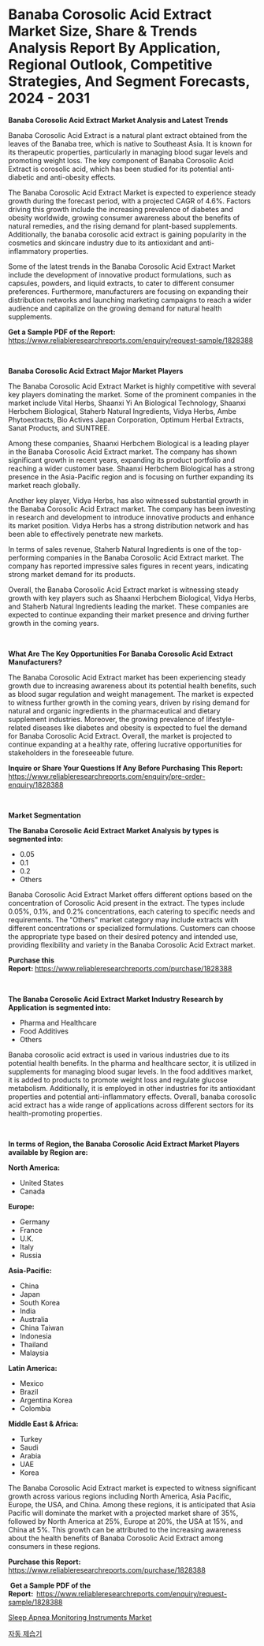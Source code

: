 <p><h1>Banaba Corosolic Acid Extract Market Size, Share & Trends Analysis Report By Application, Regional Outlook, Competitive Strategies, And Segment Forecasts, 2024 - 2031</h1></p><p><strong>Banaba Corosolic Acid Extract Market Analysis and Latest Trends</strong></p>
<p><p>Banaba Corosolic Acid Extract is a natural plant extract obtained from the leaves of the Banaba tree, which is native to Southeast Asia. It is known for its therapeutic properties, particularly in managing blood sugar levels and promoting weight loss. The key component of Banaba Corosolic Acid Extract is corosolic acid, which has been studied for its potential anti-diabetic and anti-obesity effects.</p><p>The Banaba Corosolic Acid Extract Market is expected to experience steady growth during the forecast period, with a projected CAGR of 4.6%. Factors driving this growth include the increasing prevalence of diabetes and obesity worldwide, growing consumer awareness about the benefits of natural remedies, and the rising demand for plant-based supplements. Additionally, the banaba corosolic acid extract is gaining popularity in the cosmetics and skincare industry due to its antioxidant and anti-inflammatory properties.</p><p>Some of the latest trends in the Banaba Corosolic Acid Extract Market include the development of innovative product formulations, such as capsules, powders, and liquid extracts, to cater to different consumer preferences. Furthermore, manufacturers are focusing on expanding their distribution networks and launching marketing campaigns to reach a wider audience and capitalize on the growing demand for natural health supplements.</p></p>
<p><strong>Get a Sample PDF of the Report:&nbsp;</strong> <a href="https://www.reliableresearchreports.com/enquiry/request-sample/1828388">https://www.reliableresearchreports.com/enquiry/request-sample/1828388</a></p>
<p>&nbsp;</p>
<p><strong>Banaba Corosolic Acid Extract Major Market Players</strong></p>
<p><p>The Banaba Corosolic Acid Extract Market is highly competitive with several key players dominating the market. Some of the prominent companies in the market include Vital Herbs, Shaanxi Yi An Biological Technology, Shaanxi Herbchem Biological, Staherb Natural Ingredients, Vidya Herbs, Ambe Phytoextracts, Bio Actives Japan Corporation, Optimum Herbal Extracts, Sanat Products, and SUNTREE.</p><p>Among these companies, Shaanxi Herbchem Biological is a leading player in the Banaba Corosolic Acid Extract market. The company has shown significant growth in recent years, expanding its product portfolio and reaching a wider customer base. Shaanxi Herbchem Biological has a strong presence in the Asia-Pacific region and is focusing on further expanding its market reach globally.</p><p>Another key player, Vidya Herbs, has also witnessed substantial growth in the Banaba Corosolic Acid Extract market. The company has been investing in research and development to introduce innovative products and enhance its market position. Vidya Herbs has a strong distribution network and has been able to effectively penetrate new markets.</p><p>In terms of sales revenue, Staherb Natural Ingredients is one of the top-performing companies in the Banaba Corosolic Acid Extract market. The company has reported impressive sales figures in recent years, indicating strong market demand for its products.</p><p>Overall, the Banaba Corosolic Acid Extract market is witnessing steady growth with key players such as Shaanxi Herbchem Biological, Vidya Herbs, and Staherb Natural Ingredients leading the market. These companies are expected to continue expanding their market presence and driving further growth in the coming years.</p></p>
<p>&nbsp;</p>
<p><strong>What Are The Key Opportunities For Banaba Corosolic Acid Extract Manufacturers?</strong></p>
<p><p>The Banaba Corosolic Acid Extract market has been experiencing steady growth due to increasing awareness about its potential health benefits, such as blood sugar regulation and weight management. The market is expected to witness further growth in the coming years, driven by rising demand for natural and organic ingredients in the pharmaceutical and dietary supplement industries. Moreover, the growing prevalence of lifestyle-related diseases like diabetes and obesity is expected to fuel the demand for Banaba Corosolic Acid Extract. Overall, the market is projected to continue expanding at a healthy rate, offering lucrative opportunities for stakeholders in the foreseeable future.</p></p>
<p><strong>Inquire or Share Your Questions If Any Before Purchasing This Report:</strong> <a href="https://www.reliableresearchreports.com/enquiry/pre-order-enquiry/1828388">https://www.reliableresearchreports.com/enquiry/pre-order-enquiry/1828388</a></p>
<p>&nbsp;</p>
<p><strong>Market Segmentation</strong></p>
<p><strong>The Banaba Corosolic Acid Extract Market Analysis by types is segmented into:</strong></p>
<p><ul><li>0.05</li><li>0.1</li><li>0.2</li><li>Others</li></ul></p>
<p><p>Banaba Corosolic Acid Extract Market offers different options based on the concentration of Corosolic Acid present in the extract. The types include 0.05%, 0.1%, and 0.2% concentrations, each catering to specific needs and requirements. The "Others" market category may include extracts with different concentrations or specialized formulations. Customers can choose the appropriate type based on their desired potency and intended use, providing flexibility and variety in the Banaba Corosolic Acid Extract market.</p></p>
<p><strong>Purchase this Report:&nbsp;</strong><a href="https://www.reliableresearchreports.com/purchase/1828388">https://www.reliableresearchreports.com/purchase/1828388</a></p>
<p>&nbsp;</p>
<p><strong>The Banaba Corosolic Acid Extract Market Industry Research by Application is segmented into:</strong></p>
<p><ul><li>Pharma and Healthcare</li><li>Food Additives</li><li>Others</li></ul></p>
<p><p>Banaba corosolic acid extract is used in various industries due to its potential health benefits. In the pharma and healthcare sector, it is utilized in supplements for managing blood sugar levels. In the food additives market, it is added to products to promote weight loss and regulate glucose metabolism. Additionally, it is employed in other industries for its antioxidant properties and potential anti-inflammatory effects. Overall, banaba corosolic acid extract has a wide range of applications across different sectors for its health-promoting properties.</p></p>
<p>&nbsp;</p>
<p><strong>In terms of Region, the Banaba Corosolic Acid Extract Market Players available by Region are:</strong></p>
<p>
    <p> <strong> North America: </strong>
        <ul>
            <li>United States</li>
            <li>Canada</li>
        </ul>
        </p> 
    <p> <strong> Europe: </strong>
        <ul>
            <li>Germany</li>
            <li>France</li>
            <li>U.K.</li>
            <li>Italy</li>
            <li>Russia</li>
        </ul>
        </p> 
    <p> <strong> Asia-Pacific: </strong>
        <ul>
            <li>China</li>
            <li>Japan</li>
            <li>South Korea</li>
            <li>India</li>
            <li>Australia</li>
            <li>China Taiwan</li>
            <li>Indonesia</li>
            <li>Thailand</li>
            <li>Malaysia</li>
        </ul>
        </p> 
    <p> <strong> Latin America: </strong>
        <ul>
            <li>Mexico</li>
            <li>Brazil</li>
            <li>Argentina Korea</li>
            <li>Colombia</li>
        </ul>
        </p> 
    <p> <strong> Middle East & Africa: </strong>
        <ul>
            <li>Turkey</li>
            <li>Saudi</li>
            <li>Arabia</li>
            <li>UAE</li>
            <li>Korea</li>
        </ul>
    </p>
    </p>
<p><p>The Banaba Corosolic Acid Extract market is expected to witness significant growth across various regions including North America, Asia Pacific, Europe, the USA, and China. Among these regions, it is anticipated that Asia Pacific will dominate the market with a projected market share of 35%, followed by North America at 25%, Europe at 20%, the USA at 15%, and China at 5%. This growth can be attributed to the increasing awareness about the health benefits of Banaba Corosolic Acid Extract among consumers in these regions.</p></p>
<p><strong>Purchase this Report: </strong><a href="https://www.reliableresearchreports.com/purchase/1828388">https://www.reliableresearchreports.com/purchase/1828388</a></p>
<p>&nbsp;<strong>Get a Sample PDF of the Report:&nbsp;&nbsp;</strong><a href="https://www.reliableresearchreports.com/enquiry/request-sample/1828388">https://www.reliableresearchreports.com/enquiry/request-sample/1828388</a></p>
<p><strong></strong></p>
<p><p><a href="https://pretty-mail-caf.notion.site/Sleep-Apnea-Monitoring-Instruments-Market-Size-Share-Trends-Analysis-Report-By-Application-Regio-eafc3d695f904245bbdceefb130ddffa">Sleep Apnea Monitoring Instruments Market</a></p><p><a href="https://medium.com/@hugofirst44/%EC%9E%90%EB%8F%99-%EC%A0%9C%EC%8A%B5%EA%B8%B0-%EC%8B%9C%EC%9E%A5-%EC%9C%A0%ED%98%95-%EC%9D%91%EC%9A%A9-%EB%B0%8F-%EC%A7%80%EB%A6%AC%EB%B3%84-%EC%A2%85%ED%95%A9-%ED%8F%89%EA%B0%80-8881e7a034bc">자동 제습기</a></p></p>